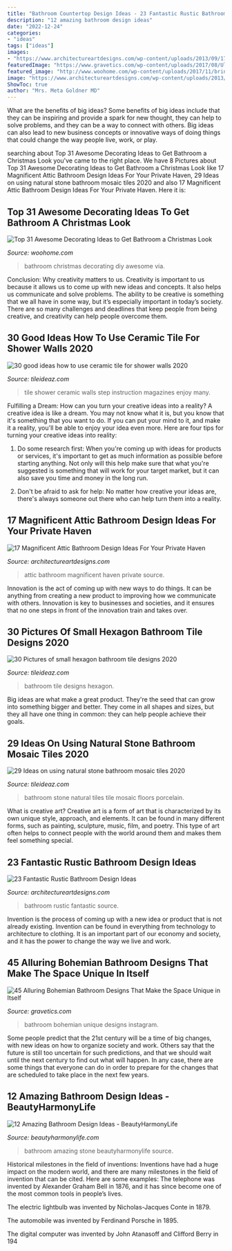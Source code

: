 ```yaml
---
title: "Bathroom Countertop Design Ideas - 23 Fantastic Rustic Bathroom Design Ideas"
description: "12 amazing bathroom design ideas"
date: "2022-12-24"
categories:
- "ideas"
tags: ["ideas"]
images:
- "https://www.architectureartdesigns.com/wp-content/uploads/2013/09/174.jpg"
featuredImage: "https://www.gravetics.com/wp-content/uploads/2017/08/Ultimate-Bohemian-Bathroom-Style.jpg"
featured_image: "http://www.woohome.com/wp-content/uploads/2017/11/bring-christmas-spirit-into-bathroom-13.jpg"
image: "https://www.architectureartdesigns.com/wp-content/uploads/2013/09/174.jpg"
ShowToc: true
author: "Mrs. Meta Goldner MD"
---
```



What are the benefits of big ideas?
Some benefits of big ideas include that they can be inspiring and provide a spark for new thought, they can help to solve problems, and they can be a way to connect with others. Big ideas can also lead to new business concepts or innovative ways of doing things that could change the way people live, work, or play.

	

		
searching about Top 31 Awesome Decorating Ideas to Get Bathroom a Christmas Look you've came to the right place. We have 8 Pictures about Top 31 Awesome Decorating Ideas to Get Bathroom a Christmas Look like 17 Magnificent Attic Bathroom Design Ideas For Your Private Haven, 29 Ideas on using natural stone bathroom mosaic tiles 2020 and also 17 Magnificent Attic Bathroom Design Ideas For Your Private Haven. Here it is:
		
    
## Top 31 Awesome Decorating Ideas To Get Bathroom A Christmas Look

<img loading=lazy src="http://www.woohome.com/wp-content/uploads/2017/11/bring-christmas-spirit-into-bathroom-13.jpg" onerror="this.onerror=null;this.src='https://tse2.mm.bing.net/th?id=OIP.A9O2fPgt5OZGZUaSOwJ2AgHaJ4&amp;pid=15.1';" alt="Top 31 Awesome Decorating Ideas to Get Bathroom a Christmas Look">

_Source: woohome.com_

>bathroom christmas decorating diy awesome via. 

	

Conclusion: Why creativity matters to us.
Creativity is important to us because it allows us to come up with new ideas and concepts. It also helps us communicate and solve problems. The ability to be creative is something that we all have in some way, but it’s especially important in today’s society. There are so many challenges and deadlines that keep people from being creative, and creativity can help people overcome them.

    
## 30 Good Ideas How To Use Ceramic Tile For Shower Walls 2020

<img loading=lazy src="https://www.tileideaz.com/wp-content/uploads/2015/08/429.jpg" onerror="this.onerror=null;this.src='https://tse3.mm.bing.net/th?id=OIP.PSpHZt4U-3nPhmf0UL2GxQHaLG&amp;pid=15.1';" alt="30 good ideas how to use ceramic tile for shower walls 2020">

_Source: tileideaz.com_

>tile shower ceramic walls step instruction magazines enjoy many. 

	

Fulfilling a Dream: How can you turn your creative ideas into a reality?
A creative idea is like a dream. You may not know what it is, but you know that it's something that you want to do. If you can put your mind to it, and make it a reality, you'll be able to enjoy your idea even more. Here are four tips for turning your creative ideas into reality:
1. Do some research first: When you're coming up with ideas for products or services, it's important to get as much information as possible before starting anything. Not only will this help make sure that what you're suggested is something that will work for your target market, but it can also save you time and money in the long run.

2. Don't be afraid to ask for help: No matter how creative your ideas are, there's always someone out there who can help turn them into a reality.

    
## 17 Magnificent Attic Bathroom Design Ideas For Your Private Haven

<img loading=lazy src="https://www.architectureartdesigns.com/wp-content/uploads/2014/12/1195.jpg" onerror="this.onerror=null;this.src='https://tse1.mm.bing.net/th?id=OIP.KJ5qzrCMo-qS2Gis58JJ7QHaJ4&amp;pid=15.1';" alt="17 Magnificent Attic Bathroom Design Ideas For Your Private Haven">

_Source: architectureartdesigns.com_

>attic bathroom magnificent haven private source. 

	

Innovation is the act of coming up with new ways to do things. It can be anything from creating a new product to improving how we communicate with others. Innovation is key to businesses and societies, and it ensures that no one steps in front of the innovation train and takes over.

    
## 30 Pictures Of Small Hexagon Bathroom Tile Designs 2020

<img loading=lazy src="https://www.tileideaz.com/wp-content/uploads/2015/11/43d803ba3cb57782a78cfd9af0fa88cb.jpg" onerror="this.onerror=null;this.src='https://tse1.mm.bing.net/th?id=OIP.wLZ_IUST2IepFJG-58gNDgHaLH&amp;pid=15.1';" alt="30 Pictures of small hexagon bathroom tile designs 2020">

_Source: tileideaz.com_

>bathroom tile designs hexagon. 

	

Big ideas are what make a great product. They're the seed that can grow into something bigger and better. They come in all shapes and sizes, but they all have one thing in common: they can help people achieve their goals.

    
## 29 Ideas On Using Natural Stone Bathroom Mosaic Tiles 2020

<img loading=lazy src="https://www.tileideaz.com/wp-content/uploads/2015/09/d8ef35683c8c8f8e8477609f807d1a19.jpg" onerror="this.onerror=null;this.src='https://tse1.mm.bing.net/th?id=OIP.ax9ZJ4Jf45oEkJz-J8CnQgHaLe&amp;pid=15.1';" alt="29 Ideas on using natural stone bathroom mosaic tiles 2020">

_Source: tileideaz.com_

>bathroom stone natural tiles tile mosaic floors porcelain. 

	

What is creative art?
Creative art is a form of art that is characterized by its own unique style, approach, and elements. It can be found in many different forms, such as painting, sculpture, music, film, and poetry. This type of art often helps to connect people with the world around them and makes them feel something special.

    
## 23 Fantastic Rustic Bathroom Design Ideas

<img loading=lazy src="https://www.architectureartdesigns.com/wp-content/uploads/2013/09/174.jpg" onerror="this.onerror=null;this.src='https://tse1.mm.bing.net/th?id=OIP.zVoRnO41JDIfKSajvr8YWwHaJ7&amp;pid=15.1';" alt="23 Fantastic Rustic Bathroom Design Ideas">

_Source: architectureartdesigns.com_

>bathroom rustic fantastic source. 

	

Invention is the process of coming up with a new idea or product that is not already existing. Invention can be found in everything from technology to architecture to clothing. It is an important part of our economy and society, and it has the power to change the way we live and work.

    
## 45 Alluring Bohemian Bathroom Designs That Make The Space Unique In Itself

<img loading=lazy src="https://www.gravetics.com/wp-content/uploads/2017/08/Ultimate-Bohemian-Bathroom-Style.jpg" onerror="this.onerror=null;this.src='https://tse2.mm.bing.net/th?id=OIP.uqxofL2AyKFmQpy-9h__UQHaLH&amp;pid=15.1';" alt="45 Alluring Bohemian Bathroom Designs That Make the Space Unique in Itself">

_Source: gravetics.com_

>bathroom bohemian unique designs instagram. 

	

Some people predict that the 21st century will be a time of big changes, with new ideas on how to organize society and work. Others say that the future is still too uncertain for such predictions, and that we should wait until the next century to find out what will happen. In any case, there are some things that everyone can do in order to prepare for the changes that are scheduled to take place in the next few years.

    
## 12 Amazing Bathroom Design Ideas - BeautyHarmonyLife

<img loading=lazy src="https://beautyharmonylife.com/wp-content/uploads/2013/08/stone-bathroom-design-ideas-800x1203.jpg" onerror="this.onerror=null;this.src='https://tse2.mm.bing.net/th?id=OIP.6_yIDXccNkMZK7-koYROAQHaLI&amp;pid=15.1';" alt="12 Amazing Bathroom Design Ideas - BeautyHarmonyLife">

_Source: beautyharmonylife.com_

>bathroom amazing stone beautyharmonylife source. 

	

Historical milestones in the field of inventions:
Inventions have had a huge impact on the modern world, and there are many milestones in the field of invention that can be cited. Here are some examples:
The telephone was invented by Alexander Graham Bell in 1876, and it has since become one of the most common tools in people’s lives.

The electric lightbulb was invented by Nicholas-Jacques Conte in 1879.

The automobile was invented by Ferdinand Porsche in 1895. 

The digital computer was invented by John Atanasoff and Clifford Berry in 194
